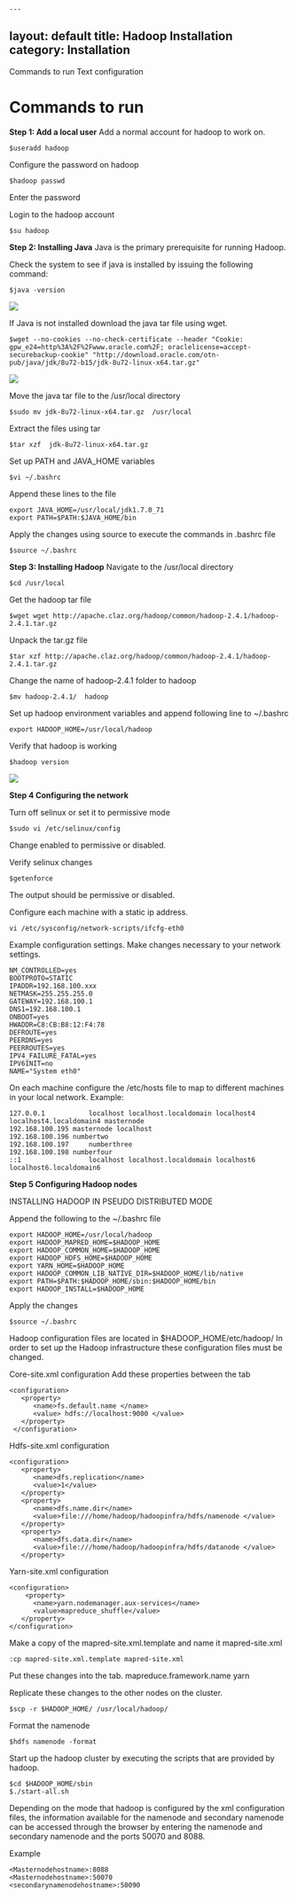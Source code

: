     ---
layout: default
title: Hadoop Installation
category: Installation
---

Commands to run	Text configuration

# Commands to run

**Step 1: Add a local user**
Add a normal account for hadoop to work on. 

    $useradd hadoop

Configure the password on hadoop

    $hadoop passwd

Enter the password

Login to the hadoop account 

    $su hadoop

**Step 2: Installing Java**
Java is the primary prerequisite for running Hadoop. 

Check the system to see if java is installed by issuing the following command:

    $java -version
    
![](https://dl.dropboxusercontent.com/s/3o0i31dp5hbqhiy/Java%20version.PNG?dl=0)

If Java is not installed download the java tar file using wget.

    $wget --no-cookies --no-check-certificate --header "Cookie: gpw_e24=http%3A%2F%2Fwww.oracle.com%2F; oraclelicense=accept-securebackup-cookie" "http://download.oracle.com/otn-pub/java/jdk/8u72-b15/jdk-8u72-linux-x64.tar.gz"

![](https://dl.dropboxusercontent.com/s/2ikw7eug8gc80mn/wget.PNG?dl=0)

Move the java tar file to the /usr/local directory

    $sudo mv jdk-8u72-linux-x64.tar.gz  /usr/local

Extract the files using tar

    $tar xzf  jdk-8u72-linux-x64.tar.gz

Set up PATH and JAVA_HOME variables

    $vi ~/.bashrc

Append these lines to the file

    export JAVA_HOME=/usr/local/jdk1.7.0_71 
    export PATH=$PATH:$JAVA_HOME/bin

Apply the changes using source to execute the commands in .bashrc file

    $source ~/.bashrc

**Step 3: Installing Hadoop**
Navigate to the /usr/local directory

    $cd /usr/local

Get the hadoop tar file

    $wget wget http://apache.claz.org/hadoop/common/hadoop-2.4.1/hadoop-2.4.1.tar.gz

Unpack the tar.gz file

    $tar xzf http://apache.claz.org/hadoop/common/hadoop-2.4.1/hadoop-2.4.1.tar.gz

Change the name of hadoop-2.4.1 folder to hadoop

    $mv hadoop-2.4.1/  hadoop

Set up hadoop environment variables and append following line to ~/.bashrc
    
    export HADOOP_HOME=/usr/local/hadoop

Verify that hadoop is working

    $hadoop version
    
![](https://dl.dropboxusercontent.com/s/rmmaog4ttt01z2u/Hadoop%20version.PNG?dl=0)

**Step 4 Configuring the network**

Turn off selinux or set it to permissive mode

    $sudo vi /etc/selinux/config

Change enabled to permissive or disabled.

Verify selinux changes

    $getenforce
The output should be permissive or disabled.


Configure each machine with a static ip address.

    vi /etc/sysconfig/network-scripts/ifcfg-eth0

Example configuration settings. Make changes necessary to your network settings.

    NM_CONTROLLED=yes
    BOOTPROTO=STATIC
    IPADDR=192.168.100.xxx
    NETMASK=255.255.255.0
    GATEWAY=192.168.100.1
    DNS1=192.168.100.1
    ONBOOT=yes
    HWADDR=C8:CB:B8:12:F4:78
    DEFROUTE=yes
    PEERDNS=yes
    PEERROUTES=yes
    IPV4_FAILURE_FATAL=yes
    IPV6INIT=no
    NAME="System eth0"

On each machine configure the /etc/hosts file to map to different machines in your local network.
Example:

    127.0.0.1           localhost localhost.localdomain localhost4 localhost4.localdomain4 masternode
    192.168.100.195	masternode localhost 
    192.168.100.196	numbertwo 
    192.168.100.197 	numberthree
    192.168.100.198	numberfour
    ::1                 localhost localhost.localdomain localhost6 localhost6.localdomain6


**Step 5 Configuring Hadoop nodes**

INSTALLING HADOOP IN PSEUDO DISTRIBUTED MODE

Append the following to the ~/.bashrc file

    export HADOOP_HOME=/usr/local/hadoop 
    export HADOOP_MAPRED_HOME=$HADOOP_HOME 
    export HADOOP_COMMON_HOME=$HADOOP_HOME 
    export HADOOP_HDFS_HOME=$HADOOP_HOME 
    export YARN_HOME=$HADOOP_HOME 
    export HADOOP_COMMON_LIB_NATIVE_DIR=$HADOOP_HOME/lib/native 
    export PATH=$PATH:$HADOOP_HOME/sbin:$HADOOP_HOME/bin 
    export HADOOP_INSTALL=$HADOOP_HOME

Apply the changes

    $source ~/.bashrc

Hadoop configuration files are located in $HADOOP_HOME/etc/hadoop/
In order to set up the Hadoop infrastructure these configuration files must be changed. 

Core-site.xml configuration
Add these properties between the <configuration> tab

    <configuration>
       <property>
          <name>fs.default.name </name>
          <value> hdfs://localhost:9000 </value> 
       </property>
     </configuration>

Hdfs-site.xml configuration

    <configuration>
       <property>
          <name>dfs.replication</name>
          <value>1</value>
       </property>
       <property>
          <name>dfs.name.dir</name>
          <value>file:///home/hadoop/hadoopinfra/hdfs/namenode </value>
       </property>
       <property>
          <name>dfs.data.dir</name> 
          <value>file:///home/hadoop/hadoopinfra/hdfs/datanode </value> 
       </property>
   </configuration>

Yarn-site.xml configuration 

    <configuration>
        <property>
          <name>yarn.nodemanager.aux-services</name>
          <value>mapreduce_shuffle</value> 
       </property>
    </configuration>

Make a copy of the mapred-site.xml.template and name it mapred-site.xml

    :cp mapred-site.xml.template mapred-site.xml

Put these changes into the <configuration> tab.
    <configuration>
        <property> 
          <name>mapreduce.framework.name</name>
          <value>yarn</value>
       </property>
   </configuration>




Replicate these changes to the other nodes on the cluster.

    $scp -r $HADOOP_HOME/ /usr/local/hadoop/

Format the namenode

    $hdfs namenode -format

Start up the hadoop cluster by executing the scripts that are provided by hadoop.

    $cd $HADOOP_HOME/sbin
    $./start-all.sh


Depending on the mode that hadoop is configured by the xml configuration files, the information available for the namenode and secondary namenode can be accessed through the browser by entering the namenode and secondary namenode and the ports 50070 and 8088.

Example 

    <Masternodehostname>:8088
    <Masternodehostname>:50070
    <secondarynamenodehostname>:50090
